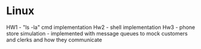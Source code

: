 # Linux
HW1 - "ls -la" cmd implementation
Hw2 - shell implementation
Hw3 - phone store simulation - implemented with message queues to mock customers and clerks and how they communicate
